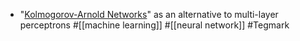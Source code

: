 - "[Kolmogorov-Arnold Networks](https://arxiv.org/abs/2404.19756)" as an alternative to multi-layer perceptrons #[[machine learning]] #[[neural network]] #Tegmark